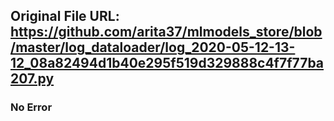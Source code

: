 ## Original File URL: https://github.com/arita37/mlmodels_store/blob/master/log_dataloader/log_2020-05-12-13-12_08a82494d1b40e295f519d329888c4f7f77ba207.py<br />

### No Error